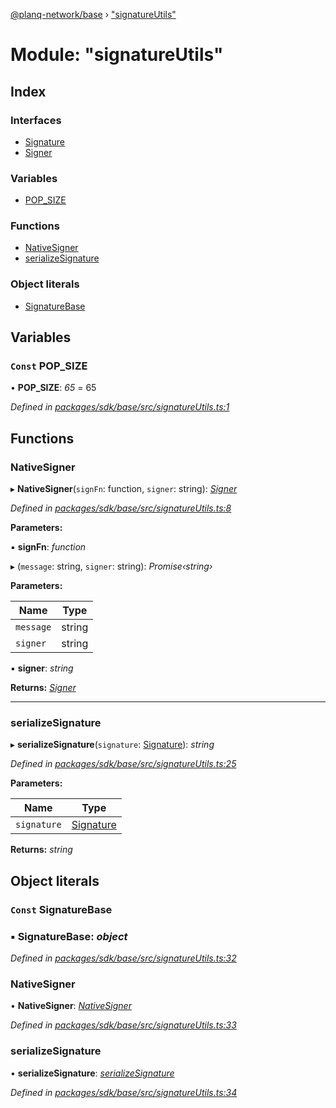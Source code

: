 [@planq-network/base](../README.md) › ["signatureUtils"](_signatureutils_.md)

# Module: "signatureUtils"

## Index

### Interfaces

* [Signature](../interfaces/_signatureutils_.signature.md)
* [Signer](../interfaces/_signatureutils_.signer.md)

### Variables

* [POP_SIZE](_signatureutils_.md#const-pop_size)

### Functions

* [NativeSigner](_signatureutils_.md#nativesigner)
* [serializeSignature](_signatureutils_.md#serializesignature)

### Object literals

* [SignatureBase](_signatureutils_.md#const-signaturebase)

## Variables

### `Const` POP_SIZE

• **POP_SIZE**: *65* = 65

*Defined in [packages/sdk/base/src/signatureUtils.ts:1](https://github.com/planq-network/planq-sdk/blob/master/packages/sdk/base/src/signatureUtils.ts#L1)*

## Functions

###  NativeSigner

▸ **NativeSigner**(`signFn`: function, `signer`: string): *[Signer](../interfaces/_signatureutils_.signer.md)*

*Defined in [packages/sdk/base/src/signatureUtils.ts:8](https://github.com/planq-network/planq-sdk/blob/master/packages/sdk/base/src/signatureUtils.ts#L8)*

**Parameters:**

▪ **signFn**: *function*

▸ (`message`: string, `signer`: string): *Promise‹string›*

**Parameters:**

Name | Type |
------ | ------ |
`message` | string |
`signer` | string |

▪ **signer**: *string*

**Returns:** *[Signer](../interfaces/_signatureutils_.signer.md)*

___

###  serializeSignature

▸ **serializeSignature**(`signature`: [Signature](../interfaces/_signatureutils_.signature.md)): *string*

*Defined in [packages/sdk/base/src/signatureUtils.ts:25](https://github.com/planq-network/planq-sdk/blob/master/packages/sdk/base/src/signatureUtils.ts#L25)*

**Parameters:**

Name | Type |
------ | ------ |
`signature` | [Signature](../interfaces/_signatureutils_.signature.md) |

**Returns:** *string*

## Object literals

### `Const` SignatureBase

### ▪ **SignatureBase**: *object*

*Defined in [packages/sdk/base/src/signatureUtils.ts:32](https://github.com/planq-network/planq-sdk/blob/master/packages/sdk/base/src/signatureUtils.ts#L32)*

###  NativeSigner

• **NativeSigner**: *[NativeSigner](_signatureutils_.md#nativesigner)*

*Defined in [packages/sdk/base/src/signatureUtils.ts:33](https://github.com/planq-network/planq-sdk/blob/master/packages/sdk/base/src/signatureUtils.ts#L33)*

###  serializeSignature

• **serializeSignature**: *[serializeSignature](_signatureutils_.md#serializesignature)*

*Defined in [packages/sdk/base/src/signatureUtils.ts:34](https://github.com/planq-network/planq-sdk/blob/master/packages/sdk/base/src/signatureUtils.ts#L34)*
